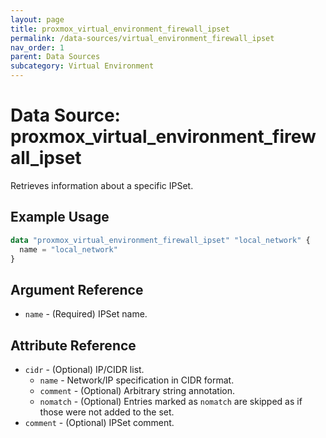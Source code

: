 ```yaml
---
layout: page
title: proxmox_virtual_environment_firewall_ipset
permalink: /data-sources/virtual_environment_firewall_ipset
nav_order: 1
parent: Data Sources
subcategory: Virtual Environment
---
```


# Data Source: proxmox_virtual_environment_firewall_ipset

Retrieves information about a specific IPSet.

## Example Usage

```terraform
data "proxmox_virtual_environment_firewall_ipset" "local_network" {
  name = "local_network"
}
```

## Argument Reference

- `name` - (Required) IPSet name.

## Attribute Reference

- `cidr` - (Optional) IP/CIDR list.
    - `name` - Network/IP specification in CIDR format.
    - `comment` - (Optional) Arbitrary string annotation.
    - `nomatch` - (Optional) Entries marked as `nomatch` are skipped as if those
      were not added to the set.
- `comment` - (Optional) IPSet comment.
